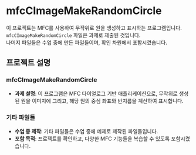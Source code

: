 # mfcCImageMakeRandomCircle

이 프로젝트는 MFC를 사용하여 무작위로 원을 생성하고 표시하는 프로그램입니다. </br>
`mfcCImageMakeRandomCircle` 파일은 과제로 제출된 것입니다. </br> 
나머지 파일들은 수업 중에 만든 파일들이며, 확인 차원에서 포함시켰습니다.

## 프로젝트 설명

### mfcCImageMakeRandomCircle

- **과제 설명**: 이 프로그램은 MFC 다이얼로그 기반 애플리케이션으로, 무작위로 생성된 원을 이미지에 그리고, 해당 원의 중심 좌표와 반지름을 계산하여 표시합니다.

### 기타 파일들

- **수업 중 제작**: 기타 파일들은 수업 중에 예제로 제작된 파일들입니다.
- **포함 목적**: 프로젝트를 확인하고, 다양한 MFC 기능들을 복습할 수 있도록 포함시켰습니다.
